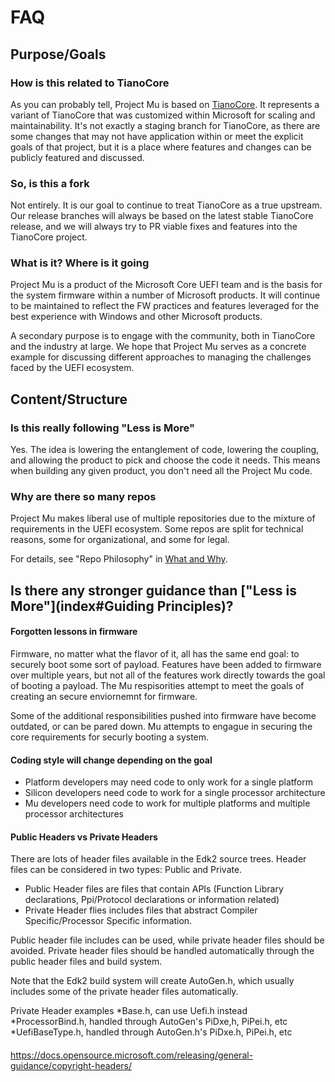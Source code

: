 # FAQ

## Purpose/Goals

### How is this related to TianoCore

As you can probably tell, Project Mu is based on [TianoCore](https://www.tianocore.org). It represents a variant of
TianoCore that was customized within Microsoft for scaling and maintainability. It's not exactly a staging branch for
TianoCore, as there are some changes that may not have application within or meet the explicit goals of that project,
but it is a place where features and changes can be publicly featured and discussed.

### So, is this a fork

Not entirely. It is our goal to continue to treat TianoCore as a true upstream. Our release branches will always be
based on the latest stable TianoCore release, and we will always try to PR viable fixes and features into the TianoCore
project.

### What is it? Where is it going

Project Mu is a product of the Microsoft Core UEFI team and is the basis for the system firmware within a number of
Microsoft products. It will continue to be maintained to reflect the FW practices and features leveraged for the best
experience with Windows and other Microsoft products.

A secondary purpose is to engage with the community, both in TianoCore and the industry at large. We hope that Project
Mu serves as a concrete example for discussing different approaches to managing the challenges faced by the UEFI
ecosystem.

## Content/Structure

### Is this really following "Less is More"

Yes.  The idea is lowering the entanglement of code, lowering the coupling, and allowing the product to pick and
choose the code it needs.  This means when building any given product, you don't need all the Project Mu code.

### Why are there so many repos

Project Mu makes liberal use of multiple repositories due to the mixture of requirements in the UEFI ecosystem. Some
repos are split for technical reasons, some for organizational, and some for legal.

For details, see "Repo Philosophy" in [What and Why](WhatAndWhy/overview.md#repo-philosophy).

## Is there any stronger guidance than ["Less is More"](index#Guiding Principles)?

#### Forgotten lessons in firmware
Firmware, no matter what the flavor of it, all has the same end goal: to securely boot some sort of payload. Features
have been added to firmware over multiple years, but not all of the features work directly towards the goal of 
booting a payload.  The Mu respisorities attempt to meet the goals of creating an secure enviornemnt for firmware.

Some of the additional responsibilities pushed into firmware have become outdated, or can be pared down.  Mu attempts 
to engague in securing the core requirements for securly booting a system. 


#### Coding style will change depending on the goal
* Platform developers may need code to only work for a single platform
* Silicon developers need code to work for a single processor architecture 
* Mu developers need code to work for multiple platforms and multiple processor architectures



#### Public Headers vs Private Headers
There are lots of header files available in the Edk2 source trees.  Header files can be considered in two types: Public and Private.
* Public Header files are files that contain APIs (Function Library declarations, Ppi/Protocol declarations or information related)
* Private Header flies includes files that abstract Compiler Specific/Processor Specific information.

Public header file includes can be used, while private header files should be avoided. Private header files should be handled 
automatically through the public header files and build system. 

Note that the Edk2 build system will create AutoGen.h, which usually includes some of the private header files automatically.

Private Header examples
*Base.h, can use Uefi.h instead
*ProcessorBind.h, handled through AutoGen's PiDxe,h, PiPei.h, etc
*UefiBaseType.h, handled through AutoGen.h's PiDxe.h, PiPei.h, etc

#### 

https://docs.opensource.microsoft.com/releasing/general-guidance/copyright-headers/